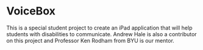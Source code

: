 # VoiceBox
This is a special student project to create an iPad application that will help students with disabilities to communicate. Andrew Hale is also a contributor on this project and Professor Ken Rodham from BYU is our mentor.
